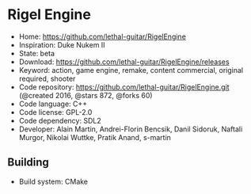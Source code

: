 # Rigel Engine

- Home: https://github.com/lethal-guitar/RigelEngine
- Inspiration: Duke Nukem II
- State: beta
- Download: https://github.com/lethal-guitar/RigelEngine/releases
- Keyword: action, game engine, remake, content commercial, original required, shooter
- Code repository: https://github.com/lethal-guitar/RigelEngine.git (@created 2016, @stars 872, @forks 60)
- Code language: C++
- Code license: GPL-2.0
- Code dependency: SDL2
- Developer: Alain Martin, Andrei-Florin Bencsik, Danil Sidoruk, Naftali Murgor, Nikolai Wuttke, Pratik Anand, s-martin

## Building

- Build system: CMake
